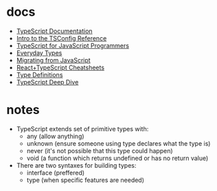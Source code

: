 # docs
- [TypeScript Documentation](https://www.typescriptlang.org/docs/)
- [Intro to the TSConfig Reference](https://www.typescriptlang.org/tsconfig)
- [TypeScript for JavaScript Programmers](https://www.typescriptlang.org/docs/handbook/typescript-in-5-minutes.html)
- [Everyday Types](https://www.typescriptlang.org/docs/handbook/2/everyday-types.html)
- [Migrating from JavaScript](https://www.typescriptlang.org/docs/handbook/migrating-from-javascript.html)
- [React+TypeScript Cheatsheets](https://github.com/typescript-cheatsheets/react)
- [Type Definitions](https://reactjs.org/docs/static-type-checking.html#type-definitions)
- [TypeScript Deep Dive](https://basarat.gitbook.io/typescript/)

# notes
- TypeScript extends set of primitive types with:
  - any (allow anything)
  - unknown (ensure someone using type declares what the type is)
  - never (it's not possible that this type could happen)
  - void (a function which returns undefined or has no return value)
- There are two syntaxes for building types:
  - interface (preffered)
  - type (when specific features are needed)
